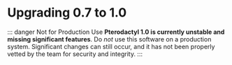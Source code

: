# Upgrading 0.7 to 1.0

::: danger Not for Production Use
**Pterodactyl 1.0 is currently unstable and missing significant features**. Do _not_ use this software
on a production system. Significant changes can still occur, and it has not been properly vetted by
the team for security and integrity.
:::
